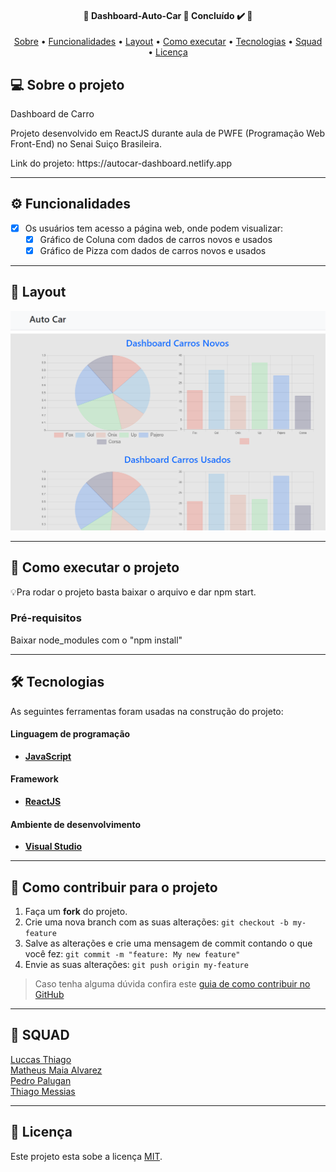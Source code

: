 <h4 align="center"> 
	🚧  Dashboard-Auto-Car 🚀 Concluído ✔️ 🚧
</h4>

<p align="center">
 <a href="#-sobre-o-projeto">Sobre</a> •
 <a href="#-Funcionalidades">Funcionalidades</a> •
 <a href="#-layout">Layout</a> • 
 <a href="#-como-executar-o-projeto">Como executar</a> • 
 <a href="#-tecnologias">Tecnologias</a> • 
 <a href="#-squad">Squad</a> • 
 <a href="#user-content--licença">Licença</a>
</p>


## 💻 Sobre o projeto

Dashboard de Carro

Projeto desenvolvido em ReactJS durante aula de PWFE (Programação Web Front-End) no Senai Suiço Brasileira. 

<p>Link do projeto: https://autocar-dashboard.netlify.app</p>

---

## ⚙️ Funcionalidades

- [x] Os usuários tem acesso a página web, onde podem visualizar:
  - [x] Gráfico de Coluna com dados de carros novos e usados
  - [x] Gráfico de Pizza com dados de carros novos e usados

---

## 🎨 Layout
![Dashboard](https://github.com/Innovation-Skyline0/Dashboard-Auto-Car/blob/main/_assets/layout.png)

---

## 🚀 Como executar o projeto

💡Pra rodar o projeto basta baixar o arquivo e dar npm start.

### Pré-requisitos

Baixar node_modules com o "npm install"

---

## 🛠 Tecnologias

As seguintes ferramentas foram usadas na construção do projeto:

#### **Linguagem de programação**

-   **[JavaScript](https://developer.mozilla.org/pt-BR/docs/Web/JavaScript)**

#### **Framework**

-   **[ReactJS](https://pt-br.reactjs.org)**


#### **Ambiente de desenvolvimento**

-   **[Visual Studio](https://visualstudio.microsoft.com)**

---

## 💪 Como contribuir para o projeto

1. Faça um **fork** do projeto.
2. Crie uma nova branch com as suas alterações: `git checkout -b my-feature`
3. Salve as alterações e crie uma mensagem de commit contando o que você fez: `git commit -m "feature: My new feature"`
4. Envie as suas alterações: `git push origin my-feature`
> Caso tenha alguma dúvida confira este [guia de como contribuir no GitHub](./CONTRIBUTING.md)

---

## 🦸 SQUAD

<a href="https://github.com/LuccasThiago">Luccas Thiago</a>
<br />
<a href="https://br.linkedin.com/in/matheus-maia-alvarez-">Matheus Maia Alvarez</a>
<br />
<a href="https://github.com/pedropalugan">Pedro Palugan</a>
<br />
<a href="https://github.com/ThmSantos">Thiago Messias</a>
<br />

---

## 📝 Licença

Este projeto esta sobe a licença [MIT](./LICENSE).
